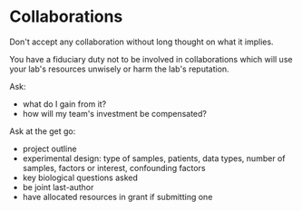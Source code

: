 # Collaborations

Don't accept any collaboration without long thought on what it implies.

You have a fiduciary duty not to be involved in collaborations which will use your lab's resources unwisely or harm the lab's reputation.

Ask:
 - what do I gain from it?
 - how will my team's investment be compensated?



Ask at the get go:
 - project outline
 - experimental design: type of samples, patients, data types, number of samples, factors or interest, confounding factors
 - key biological questions asked
 - be joint last-author
 - have allocated resources in grant if submitting one
